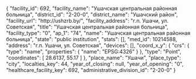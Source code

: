 {
    "facility_id": 692,
    "facility_name": "Ушачская центральная районная больница",
    "district_id": "2-20-0",
    "district_name": "Ушачский район",
    "facility_url": "http:\/\/ushzrb.by\/",
    "facility_address": "г.п. Ушачи, ул. Советская",
    "title": "Ушачская центральная районная больница",
    "facility_type": "0",
    "ap_1": "74",
    "name": "Ушачская центральная районная больница",
    "state": "public institution",
    "stats": [],
    "med_id": 10214588,
    "address": "г.п. Ушачи, ул. Советская",
    "devices": [],
    "coord_x_y": {
        "crs": {
            "type": "name",
            "properties": {
                "name": "EPSG:4326"
            }
        },
        "type": "Point",
        "coordinates": [
            28.6137,
            55.17
        ]
    },
    "place_name": "Ушачи",
    "place_type": "city",
    "localties_key": 44,
    "year_of_closing": null,
    "year_of_opening": "0",
    "healthcare_facility_key": 692,
    "administrative_division_id": "2-20-0"
}
